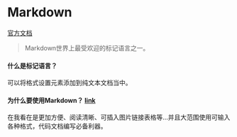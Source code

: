 # Markdown

[官方文档](http://markdown.p2hp.com/getting-started/)

> Markdown世界上最受欢迎的标记语言之一。

#### 什么是标记语言？

可以将格式设置元素添加到纯文本文档当中。

####  为什么要使用Markdown？ [link](http://markdown.p2hp.com/getting-started/#why-use-markdown)

在我看在是更加方便、阅读清晰、可插入图片链接表格等...并且大范围使用可输入各种格式，代码文档编写必备利器。